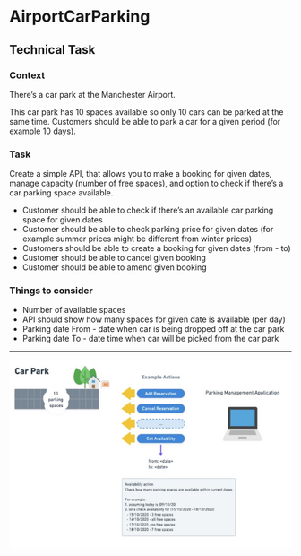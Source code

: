 ﻿# AirportCarParking

## Technical Task

### Context

There’s a car park at the Manchester Airport.

This car park has 10 spaces available so only 10 cars can be parked at the same
time. Customers should be able to park a car for a given period (for example 10
days).

### Task

Create a simple API, that allows you to make a booking for given dates, manage
capacity (number of free spaces), and option to check if there’s a car parking space
available.

- Customer should be able to check if there’s an available car parking space for
given dates
- Customer should be able to check parking price for given dates (for example
summer prices might be different from winter prices)
- Customers should be able to create a booking for given dates (from - to)
- Customer should be able to cancel given booking
- Customer should be able to amend given booking

### Things to consider

- Number of available spaces
- API should show how many spaces for given date is available (per day)
- Parking date From - date when car is being dropped off at the car park
- Parking date To - date time when car will be picked from the car park

------------

![Example](/example.jpg)